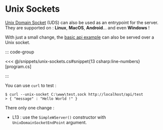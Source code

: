 # Unix Sockets

[Unix Domain Socket](https://en.wikipedia.org/wiki/Unix_domain_socket) (UDS) can also be used as an entrypoint for the server.
They are supported on : **Linux**, **MacOS**, **Android**... and even **Windows** !

With just a small change, the [basic api example](./api-basic) can also be served over a Unix socket.

::: code-group

<<< @/snippets/unix-sockets.cs#snippet{13 csharp:line-numbers} [program.cs]

:::

You can use `curl` to test :

```
$ curl --unix-socket C:\www\test.sock http://localhost/api/test
> { "message" : "Hello World !" }
```

There only one change :
- L13 : use the `SimpleWServer()` constructor with `UnixDomainSocketEndPoint` argument.

